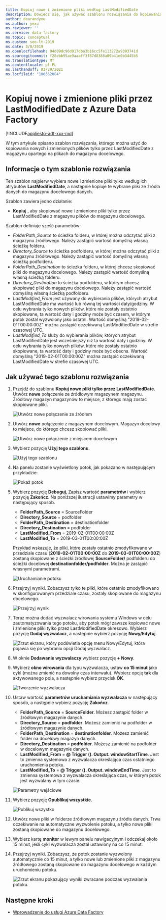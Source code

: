 ```yaml
---
title: Kopiuj nowe i zmienione pliki według LastModifiedDate
description: Dowiedz się, jak używać szablonu rozwiązania do kopiowania nowych i zmienionych plików przez LastModifiedDate przy użyciu Azure Data Factory.
author: dearandyxu
ms.author: yexu
ms.reviewer: ''
ms.service: data-factory
ms.topic: conceptual
ms.custom: seo-lt-2019
ms.date: 3/8/2019
ms.openlocfilehash: 94d09dc96d017dba3b16cc5fe113272a9393741d
ms.sourcegitcommit: f28ebb95ae9aaaff3f87d8388a09b41e0b3445b5
ms.translationtype: MT
ms.contentlocale: pl-PL
ms.lasthandoff: 03/29/2021
ms.locfileid: "100362084"
---
```

# <a name="copy-new-and-changed-files-by-lastmodifieddate-with-azure-data-factory"></a>Kopiuj nowe i zmienione pliki przez LastModifiedDate z Azure Data Factory

[!INCLUDE[appliesto-adf-xxx-md](includes/appliesto-adf-xxx-md.md)]

W tym artykule opisano szablon rozwiązania, którego można użyć do kopiowania nowych i zmienionych plików tylko przez LastModifiedDate z magazynu opartego na plikach do magazynu docelowego. 

## <a name="about-this-solution-template"></a>Informacje o tym szablonie rozwiązania

Ten szablon najpierw wybiera nowe i zmienione pliki tylko według ich atrybutów **LastModifiedDate**, a następnie kopiuje te wybrane pliki ze źródła danych do magazynu docelowego danych.

Szablon zawiera jedno działanie:
- **Kopiuj** , aby skopiować nowe i zmienione pliki tylko przez LastModifiedDate z magazynu plików do magazynu docelowego.

Szablon definiuje sześć parametrów:
-  *FolderPath_Source* to ścieżka folderu, w której można odczytać pliki z magazynu źródłowego. Należy zastąpić wartość domyślną własną ścieżką folderu.
-  *Directory_Source* to ścieżka podfolderu, w której można odczytać pliki z magazynu źródłowego. Należy zastąpić wartość domyślną własną ścieżką podfolderu.
-  *FolderPath_Destination* to ścieżka folderu, w której chcesz skopiować pliki do magazynu docelowego. Należy zastąpić wartość domyślną własną ścieżką folderu.
-  *Directory_Destination* to ścieżka podfolderu, w którym chcesz skopiować pliki do magazynu docelowego. Należy zastąpić wartość domyślną własną ścieżką podfolderu.
-  *LastModified_From* jest używany do wybierania plików, których atrybut LastModifiedDate ma wartość lub równą tej wartości daty/godziny.  W celu wybrania tylko nowych plików, które nie zostały ostatnio skopiowane, ta wartość daty i godziny może być czasem, w którym potok został wyzwolony jako ostatni. Wartość domyślną "2019-02-01T00:00:00Z" można zastąpić oczekiwaną LastModifiedDate w strefie czasowej UTC. 
-  *LastModified_To* służy do wybierania plików, których atrybut LastModifiedDate jest wcześniejszy niż ta wartość daty i godziny. W celu wybrania tylko nowych plików, które nie zostały ostatnio skopiowane, ta wartość daty i godziny może być obecna.  Wartość domyślną "2019-02-01T00:00:00Z" można zastąpić oczekiwaną LastModifiedDate w strefie czasowej UTC. 

## <a name="how-to-use-this-solution-template"></a>Jak używać tego szablonu rozwiązania

1. Przejdź do szablonu **Kopiuj nowe pliki tylko przez LastModifiedDate**. Utwórz **nowe** połączenie ze źródłowym magazynem magazynu. Źródłowy magazyn magazynów to miejsce, z którego mają zostać skopiowane pliki.

    ![Utwórz nowe połączenie ze źródłem](media/solution-template-copy-new-files-lastmodifieddate/copy-new-files-lastmodifieddate1.png)
    
2. Utwórz **nowe** połączenie z magazynem docelowym. Magazyn docelowy to miejsce, do którego chcesz skopiować pliki. 

    ![Utwórz nowe połączenie z miejscem docelowym](media/solution-template-copy-new-files-lastmodifieddate/copy-new-files-lastmodifieddate3.png)

3. Wybierz pozycję **Użyj tego szablonu**.

    ![Użyj tego szablonu](media/solution-template-copy-new-files-lastmodifieddate/copy-new-files-lastmodifieddate4.png)
    
4. Na panelu zostanie wyświetlony potok, jak pokazano w następującym przykładzie:

    ![Pokaż potok](media/solution-template-copy-new-files-lastmodifieddate/copy-new-files-lastmodifieddate5.png)

5. Wybierz pozycję **Debuguj**, Zapisz wartość **parametrów** i wybierz pozycję **Zakończ**.  Na poniższej ilustracji ustawimy parametry w następujący sposób.
   - **FolderPath_Source** = SourceFolder
   - **Directory_Source** = podfolder
   - **FolderPath_Destination** = destinationfolder
   - **Directory_Destination** = podfolder
   - **LastModified_From** = 2019-02-01T00:00:00Z
   - **LastModified_To** = 2019-03-01T00:00:00Z
    
    Przykład wskazuje, że pliki, które zostały ostatnio zmodyfikowane w przedziale czasu (**2019-02-01T00:00:00Z** do **2019-03-01T00:00:00Z**) zostaną skopiowane z ścieżki źródłowej **SourceFolder/** podfolderu do ścieżki docelowej **destinationfolder/podfolder**.  Można je zastąpić własnymi parametrami.

    ![Uruchamianie potoku](media/solution-template-copy-new-files-lastmodifieddate/copy-new-files-lastmodifieddate6.png)

6. Przejrzyj wyniki. Zobaczysz tylko te pliki, które ostatnio zmodyfikowano w skonfigurowanym przedziale czasu, zostały skopiowane do magazynu docelowego.

    ![Przejrzyj wynik](media/solution-template-copy-new-files-lastmodifieddate/copy-new-files-lastmodifieddate7.png)
    
7. Teraz można dodać wyzwalacz wirowania systemu Windows w celu zautomatyzowania tego potoku, aby potok mógł zawsze kopiować nowe i zmienione pliki tylko przez LastModifiedDate okresowo.  Wybierz pozycję **Dodaj wyzwalacz**, a następnie wybierz pozycję **Nowy/Edytuj**.

    ![Zrzut ekranu, który podświetla opcję menu Nowy/Edytuj, która pojawia się po wybraniu opcji Dodaj wyzwalacz.](media/solution-template-copy-new-files-lastmodifieddate/copy-new-files-lastmodifieddate8.png)
    
8. W oknie **Dodawanie wyzwalaczy** wybierz pozycję **+ Nowy**.

9. Wybierz **okno wirowania** dla typu wyzwalacza, ustaw **co 15 minut** jako cykl (można zmienić na dowolny czas interwału). Wybierz opcję **tak** dla aktywowanego pola, a następnie wybierz przycisk **OK**.

    ![Tworzenie wyzwalacza](media/solution-template-copy-new-files-lastmodifieddate/copy-new-files-lastmodifieddate10.png)    
    
10. Ustaw wartość **parametrów uruchamiania wyzwalacza** w następujący sposób, a następnie wybierz pozycję **Zakończ**.
    - **FolderPath_Source**  =  **SourceFolder**.  Możesz zastąpić folder w źródłowym magazynie danych.
    - **Directory_Source**  =  **podfolder**.  Możesz zamienić na podfolder w źródłowym magazynie danych.
    - **FolderPath_Destination**  =  **destinationfolder**.  Możesz zamienić folder na docelowy magazyn danych.
    - **Directory_Destination**  =  **podfolder**.  Możesz zamienić na podfolder w docelowym magazynie danych.
    - **LastModified_From**  =   **\@ Trigger (). Output. windowStartTime**.  Jest to zmienna systemowa z wyzwalacza określająca czas ostatniego uruchomienia potoku.
    - **LastModified_To**  =  **\@ Trigger (). Output. windowEndTime**.  Jest to zmienna systemowa z wyzwalacza określająca czas, w którym potok jest wyzwalany w tym czasie.
    
    ![Parametry wejściowe](media/solution-template-copy-new-files-lastmodifieddate/copy-new-files-lastmodifieddate11.png)
    
11. Wybierz pozycję **Opublikuj wszystkie**.
    
    ![Publikuj wszystko](media/solution-template-copy-new-files-lastmodifieddate/copy-new-files-lastmodifieddate12.png)

12. Utwórz nowe pliki w folderze źródłowym magazynu źródła danych.  Trwa oczekiwanie na automatyczne wyzwolenie potoku, a tylko nowe pliki zostaną skopiowane do magazynu docelowego.

13. Wybierz kartę **monitor** w lewym panelu nawigacyjnym i odczekaj około 15 minut, jeśli cykl wyzwalacza został ustawiony na co 15 minut. 

14. Przejrzyj wyniki. Zobaczysz, że potok zostanie wyzwolony automatycznie co 15 minut, a tylko nowe lub zmienione pliki z magazynu źródłowego zostaną skopiowane do magazynu docelowego w każdym uruchomieniu potoku.

    ![Zrzut ekranu pokazujący wyniki zwracane podczas wyzwalania potoku.](media/solution-template-copy-new-files-lastmodifieddate/copy-new-files-lastmodifieddate15.png)
    
## <a name="next-steps"></a>Następne kroki

- [Wprowadzenie do usługi Azure Data Factory](introduction.md)
